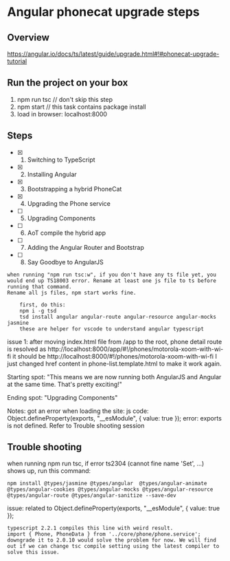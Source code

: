 # Angular phonecat upgrade steps


## Overview

https://angular.io/docs/ts/latest/guide/upgrade.html#!#phonecat-upgrade-tutorial

## Run the project on your box
1. npm run tsc  // don't skip this step
2. npm start    // this task contains package install 
3. load in browser: localhost:8000

## Steps
- [x] 1. Switching to TypeScript
- [x] 2. Installing Angular
- [x] 3. Bootstrapping a hybrid PhoneCat
- [x] 4. Upgrading the Phone service
- [ ] 5. Upgrading Components
- [ ] 6. AoT compile the hybrid app
- [ ] 7. Adding the Angular Router and Bootstrap
- [ ] 8. Say Goodbye to AngularJS

```
when running "npm run tsc:w", if you don't have any ts file yet, you would end up TS18003 error. Rename at least one js file to ts before running that command. 
Rename all js files, npm start works fine.
```

```
    first, do this: 
    npm i -g tsd 
    tsd install angular angular-route angular-resource angular-mocks jasmine
    these are helper for vscode to understand angular typescript
```
 
issue 1: 
after moving index.html file from /app to the root, phone detail route is resolved as 
http://localhost:8000/app/#!/phones/motorola-xoom-with-wi-fi
it should be 
http://localhost:8000/#!/phones/motorola-xoom-with-wi-fi
I just changed href content in phone-list.template.html to make it work again.

Starting spot: 
"This means we are now running both AngularJS and Angular at the same time. That's pretty exciting!"

Ending spot:
"Upgrading Components"

Notes: 
got an error when loading the site: 
js code: Object.defineProperty(exports, "__esModule", { value: true });
error: exports is not defined.
Refer to Trouble shooting session


## Trouble shooting

when running npm run tsc, if error ts2304 (cannot fine name 'Set', ...) shows up, run this command:
```
npm install @types/jasmine @types/angular  @types/angular-animate @types/angular-cookies @types/angular-mocks @types/angular-resource @types/angular-route @types/angular-sanitize --save-dev
```

issue: related to Object.defineProperty(exports, "__esModule", { value: true });
```
typescript 2.2.1 compiles this line with weird result. 
import { Phone, PhoneData } from '../core/phone/phone.service';
downgrade it to 2.0.10 would solve the problem for now. We will find out if we can change tsc compile setting using the latest compiler to solve this issue.
```



